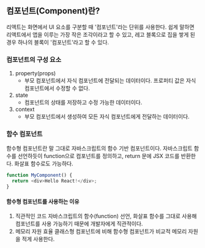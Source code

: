 ## 컴포넌트(Component)란?

리액트는 화면에서 UI 요소를 구분할 때 '컴포넌트'라는 단위를 사용한다. 쉽게 말하면 리액트에서 앱을 이루는 가장 작은 조각이라고 할 수 있고, 레고 블록으로 집을 쌓게 된 경우 하나의 블록이 '컴포넌트'라고 할 수 있다.

### 컴포넌트의 구성 요소

1. property(props)
   - 부모 컴포넌트에서 자식 컴포넌트에 전달되는 데이터이다. 프로퍼티 값은 자식 컴포넌트에서 수정할 수 없다.
2. state
   - 컴포넌트의 상태를 저장하고 수정 가능한 데이터이다.
3. context
   - 부모 컴포넌트에서 생성하여 모든 자식 컴포넌트에게 전달하는 데이터이다.

### 함수 컴포넌트

함수형 컴포넌트란 말 그대로 자바스크립트의 함수 기반 컴포넌트이다. 자바스크립트 함수를 선언하듯이 function으로 컴포넌트를 정의하고, return 문에 JSX 코드를 반환한다. 화살표 함수로도 가능하다.

```javascript
function MyComponent() {
  return <div>Hello React!</div>;
}
```

#### 함수형 컴포넌트를 사용하는 이유

1. 직관적인 코드
   자바스크립트의 함수(function) 선언, 화살표 함수를 그대로 사용해 컴포넌트를 사용 가능하기 때문에 개발자에게 직관적이다.
2. 메모리 자원 효율
   클래스형 컴포넌트에 비해 함수형 컴포넌트가 비교적 메모리 자원을 적게 사용한다.
